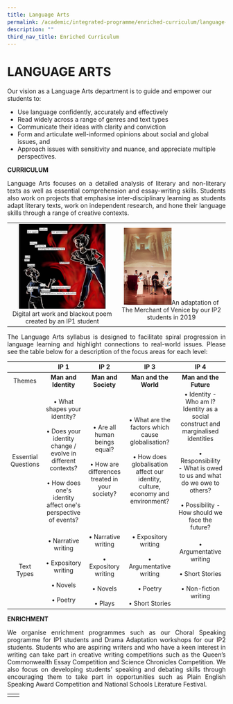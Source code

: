 ```yaml
---
title: Language Arts
permalink: /academic/integrated-programme/enriched-curriculum/language-arts/
description: ""
third_nav_title: Enriched Curriculum
---
```

# LANGUAGE ARTS

Our vision as a Language Arts department is to guide and empower our students to:

*   Use language confidently, accurately and effectively
*   Read widely across a range of genres and text types
*   Communicate their ideas with clarity and conviction
*   Form and articulate well-informed opinions about social and global issues, and
*   Approach issues with sensitivity and nuance, and appreciate multiple perspectives.

**CURRICULUM**

<p style="text-align: justify;">Language Arts focuses on a detailed analysis of literary and non-literary texts as well as essential comprehension and essay-writing skills. Students also work on projects that emphasise inter-disciplinary learning as students adapt literary texts, work on independent research, and hone their language skills through a range of creative contexts.</p>

|   |   |
|:-:|:-:|
| <img src="/images/Academic/Enriched%20Curriculum/Language%20Arts/IP1_Blackout%20poem.png" style="width:200px">Digital art work and blackout poem created by an IP1 student  |  <img src="/images/Academic/Enriched%20Curriculum/Language%20Arts/IP2_MOV%20adaptation.jpeg" style="width:110px">An adaptation of The Merchant of Venice by our IP2 students in 2019  |

<p style="text-align: justify;">The Language Arts syllabus is designed to facilitate spiral progression in language learning and highlight connections to real-world issues. Please see the table below for a description of the focus areas for each level:</p>

|           |    IP 1     |    IP 2      |    IP 3       |      IP 4     |
|:----------:|:--------:|:---------:|:---------:|:----------:|
|        Themes       |   **Man and Identity**      |          **Man and Society**    |          **Man and the World**          |  **Man and the Future**           |
| Essential Questions | • What shapes your identity?<br> <br> • Does your identity change / evolve in different contexts?<br><br>  • How does one's identity affect one's perspective of events? |  • Are all human beings equal?  <br> <br> • How are differences treated in your society? | • What are the factors which cause globalisation?  <br> <br> • How does globalisation affect our identity, culture, economy and environment? |  • Identity - Who am I? Identity as a social construct and marginalised identities  <br> <br> • Responsibility - What is owed to us and what do we owe to others? <br> <br> •  Possibility - How should we face the future? |
|      Text Types     |  • Narrative writing <br> <br> • Expository writing <br> <br> • Novels <br> <br> • Poetry                                                                                                 |  • Narrative writing <br> <br> • Expository writing <br> <br> • Novels <br> <br> • Plays                         | • Expository writing <br> <br> • Argumentative writing <br> <br> • Poetry <br> <br> • Short Stories                                                                  |  • Argumentative writing <br> <br> • Short Stories<br> <br> •  Non-fiction writing                                |


**ENRICHMENT**

<p style="text-align: justify;">We organise enrichment programmes such as our Choral Speaking programme for IP1 students and Drama Adaptation workshops for our IP2 students. Students who are aspiring writers and who have a keen interest in writing can take part in creative writing competitions such as the Queen’s Commonwealth Essay Competition and Science Chronicles Competition. We also focus on developing students’ speaking and debating skills through encouraging them to take part in opportunities such as Plain English Speaking Award Competition and National Schools Literature Festival.</p>

|   |   |
|:-:|:-:|
|   |   |